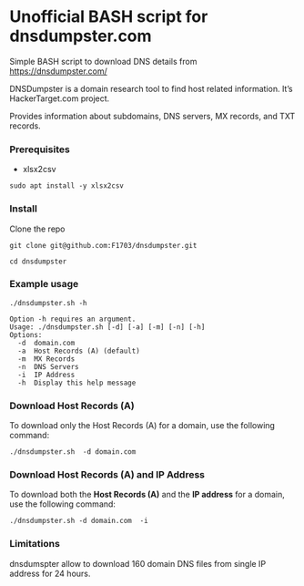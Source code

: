 # Unofficial BASH script for dnsdumpster.com

Simple BASH script to download DNS details from https://dnsdumpster.com/

DNSDumpster is a domain research tool to find host related information. It’s HackerTarget.com project.

Provides information about subdomains, DNS servers, MX records, and TXT records.


### Prerequisites

* xlsx2csv  

```
sudo apt install -y xlsx2csv
```

### Install 
Clone the repo
```
git clone git@github.com:F1703/dnsdumpster.git

cd dnsdumpster
```

### Example usage
 
```
./dnsdumpster.sh -h
```

```
Option -h requires an argument.
Usage: ./dnsdumpster.sh [-d] [-a] [-m] [-n] [-h]
Options:
  -d  domain.com
  -a  Host Records (A) (default)
  -m  MX Records
  -n  DNS Servers
  -i  IP Address
  -h  Display this help message
```

### Download Host Records (A)

To download only the Host Records (A) for a domain, use the following command:

```
./dnsdumpster.sh  -d domain.com 
```

### Download Host Records (A) and IP Address

To download both the **Host Records (A)** and the **IP address** for a domain, use the following command:

```
./dnsdumpster.sh -d domain.com  -i 
```


### Limitations
dnsdumspter allow to download 160 domain DNS files from single IP address for 24 hours.

 